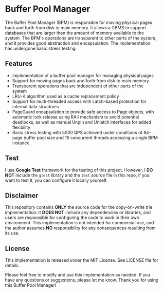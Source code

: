 # Buffer Pool Manager

The Buffer Pool Manager (BPM) is responsible for moving physical pages back and forth from disk to main memory. It allows a DBMS to support databases that are larger than the amount of memory available to the system. The BPM's operations are transparent to other parts of the system, and it provides good abstraction and encapsulation. The implementation has undergone basic stress testing.

## Features

- Implementation of a buffer pool manager for managing physical pages
- Support for moving pages back and forth from disk to main memory
- Transparent operations that are independent of other parts of the system
- LRU-K algorithm used as a cache replacement policy
- Support for multi-threaded access with Latch-based protection for internal data structures
- PageGuard encapsulation to provide safe access to Page objects, with automatic lock release using RAII mechanism to avoid potential deadlocks, as well as manual Unpin and Unlatch interfaces for added flexibility
- Basic stress testing with 5000 QPS achieved under conditions of 64-page buffer pool size and 16 concurrent threads accessing a single BPM instance

## Test

I use **Google Test** framework for the testing of this project.
However, I **DO NOT** include the `gtest` library and the `test` source file in this repo, if you want to test it, you can configure it locally yourself.

## Disclaimer

This repository contains **ONLY** the source code for the copy-on-write trie implementation. It **DOES NOT** include any dependencies or libraries, and users are responsible for configuring the code to work in their own environment. This implementation is not intended for commercial use, and the author assumes **NO** responsibility for any consequences resulting from its use.

## License

This implementation is released under the MIT License. See LICENSE file for details.

Please feel free to modify and use this implementation as needed. If you have any questions or suggestions, please let me know. Thank you for using this Buffer Pool Manager!
